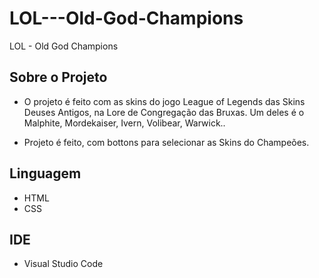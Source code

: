 # LOL---Old-God-Champions
LOL - Old God Champions

## Sobre o Projeto

- O projeto é feito com as skins do jogo League of Legends das Skins Deuses Antigos, na Lore de Congregação das Bruxas.
Um deles é o Malphite, Mordekaiser, Ivern, Volibear, Warwick..

- Projeto é feito, com bottons para selecionar as Skins do Champeões.

## Linguagem

- HTML
- CSS

## IDE

- Visual Studio Code
